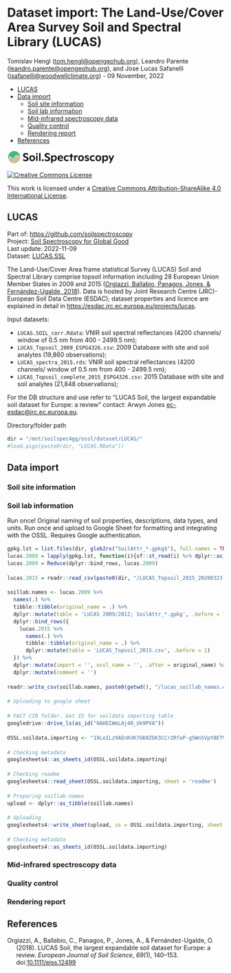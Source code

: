 Dataset import: The Land-Use/Cover Area Survey Soil and Spectral Library
(LUCAS)
================
Tomislav Hengl (<tom.hengl@opengeohub.org>), Leandro Parente
(<leandro.parente@opengeohub.org>), and Jose Lucas Safanelli
(<jsafanelli@woodwellclimate.org>) -
09 November, 2022



-   [LUCAS](#lucas)
-   [Data import](#data-import)
    -   [Soil site information](#soil-site-information)
    -   [Soil lab information](#soil-lab-information)
    -   [Mid-infrared spectroscopy
        data](#mid-infrared-spectroscopy-data)
    -   [Quality control](#quality-control)
    -   [Rendering report](#rendering-report)
-   [References](#references)

[<img src="../../img/soilspec4gg-logo_fc.png" alt="SoilSpec4GG logo" width="250"/>](https://soilspectroscopy.org/)

[<img alt="Creative Commons License" style="border-width:0" src="https://i.creativecommons.org/l/by-sa/4.0/88x31.png" />](http://creativecommons.org/licenses/by-sa/4.0/)

This work is licensed under a [Creative Commons Attribution-ShareAlike
4.0 International
License](http://creativecommons.org/licenses/by-sa/4.0/).

## LUCAS

Part of: <https://github.com/soilspectroscopy>  
Project: [Soil Spectroscopy for Global
Good](https://soilspectroscopy.org)  
Last update: 2022-11-09  
Dataset:
[LUCAS.SSL](https://soilspectroscopy.github.io/ossl-manual/soil-spectroscopy-tools-and-users.html#lucas.ssl)

The Land-Use/Cover Area frame statistical Survey (LUCAS) Soil and
Spectral Library comprise topsoil information including 28 European
Union Member States in 2009 and 2015 ([Orgiazzi, Ballabio, Panagos,
Jones, & Fernández-Ugalde, 2018](#ref-orgiazzi2018lucas)). Data is
hosted by Joint Research Centre (JRC)- European Soil Data Centre
(ESDAC); dataset properties and licence are explained in detail in
<https://esdac.jrc.ec.europa.eu/projects/lucas>.

Input datasets:

-   `LUCAS.SOIL_corr.Rdata`: VNIR soil spectral reflectances (4200
    channels/ window of 0.5 nm from 400 - 2499.5 nm);
-   `LUCAS_Topsoil_2009_ESPG4326.csv`: 2009 Database with site and soil
    analytes (19,860 observations);  
-   `LUCAS_spectra_2015.rds`: VNIR soil spectral reflectances (4200
    channels/ window of 0.5 nm from 400 - 2499.5 nm);
-   `LUCAS_Topsoil_complete_2015_ESPG4326.csv`: 2015 Database with site
    and soil analytes (21,848 observations);

For the DB structure and use refer to “LUCAS Soil, the largest
expandable soil dataset for Europe: a review” contact: Arwyn Jones
[ec-esdac@jrc.ec.europa.eu](JRC).

Directory/folder path

``` r
dir = "/mnt/soilspec4gg/ossl/dataset/LUCAS/"
#load.pigz(paste0(dir, "LUCAS.RData"))
```

## Data import

### Soil site information

### Soil lab information

Run once! Original naming of soil properties, descriptions, data types,
and units. Run once and upload to Google Sheet for formatting and
integrating with the OSSL. Requires Google authentication.

``` r
gpkg.lst = list.files(dir, glob2rx("SoilAttr_*.gpkg$"), full.names = TRUE)
lucas.2009 = lapply(gpkg.lst, function(i){sf::st_read(i) %>% dplyr::as_tibble(.) %>% dplyr::select(-geom)})
lucas.2009 = Reduce(dplyr::bind_rows, lucas.2009)

lucas.2015 = readr::read_csv(paste0(dir, "/LUCAS_Topsoil_2015_20200323.csv"))

soillab.names <- lucas.2009 %>%
  names(.) %>%
  tibble::tibble(original_name = .) %>%
  dplyr::mutate(table = 'LUCAS 2009/2012; SoilAttr_*.gpkg', .before = 1) %>%
  dplyr::bind_rows({
    lucas.2015 %>%
      names(.) %>%
      tibble::tibble(original_name = .) %>%
      dplyr::mutate(table = 'LUCAS_Topsoil_2015.csv', .before = 1)
  }) %>%
  dplyr::mutate(import = '', ossl_name = '', .after = original_name) %>%
  dplyr::mutate(comment = '')

readr::write_csv(soillab.names, paste0(getwd(), "/lucas_soillab_names.csv"))

# Uploading to google sheet

# FACT CIN folder. Get ID for soildata importing table
googledrive::drive_ls(as_id("0AHDIWmLAj40_Uk9PVA"))

OSSL.soildata.importing <- "19LeILz9AEnKVK7GK0ZbK3CCr2RfeP-gSWn5VpY8ETVM"

# Checking metadata
googlesheets4::as_sheets_id(OSSL.soildata.importing)

# Checking readme
googlesheets4::read_sheet(OSSL.soildata.importing, sheet = 'readme')

# Preparing soillab.names
upload <- dplyr::as_tibble(soillab.names)

# Uploading
googlesheets4::write_sheet(upload, ss = OSSL.soildata.importing, sheet = "LUCAS")

# Checking metadata
googlesheets4::as_sheets_id(OSSL.soildata.importing)
```

### Mid-infrared spectroscopy data

### Quality control

### Rendering report

## References

<!-- ### Soil site and laboratory data import -->
<!-- Soil samples and lab results for some 19,860 in 2009 (2012): -->
<!-- ```{r} -->
<!-- gpkg.lst = list.files(dir, glob2rx("SoilAttr_*.gpkg$"), full.names = TRUE) -->
<!-- df.2009 = lapply(gpkg.lst, function(i){as.data.frame(readOGR(i))}) -->
<!-- df.2009 = plyr::rbind.fill(df.2009) -->
<!-- str(df.2009) -->
<!-- ``` -->
<!-- Harmonize values: -->
<!-- ```{r} -->
<!-- in2009.name = c("coarse", "clay", "silt", "sand", "pHinH2O", "pHinCaCl2", "OC", "CaCO3", "N",  -->
<!--               "P", "K", "CEC", "coords.x1", "coords.x2") -->
<!-- df.2009w = as.data.frame(df.2009[,in2009.name]) -->
<!-- out2009.name = c("wpg2_usda.3a2_wpct", "clay.tot_usda.3a1_wpct", "silt.tot_usda.3a1_wpct", "sand.tot_usda.3a1_wpct", -->
<!--                  "ph.h2o_usda.4c1_index", "ph.cacl2_usda.4c1_index", "oc_usda.calc_wpct", "caco3_usda.4e1_wpct",  -->
<!--                  "n.tot_usda.4h2_wpct", "p.ext_usda.4d6_mgkg", "k.ext_usda.4d6_mgkg", "cec.ext_usda.4b1_cmolkg", -->
<!--                  "longitude_wgs84_dd", "latitude_wgs84_dd") -->
<!-- ## compare values -->
<!-- summary(as.numeric(df.2009w$OC)) -->
<!-- fun.lst = as.list(rep("ifelse(as.numeric(x)<0, NA, as.numeric(x))", length(in2009.name))) -->
<!-- fun.lst[[which(in2009.name=="coarse")]] = "ifelse(is.na(as.numeric(x)), 0, as.numeric(x))" -->
<!-- fun.lst[[which(in2009.name=="clay")]] = "ifelse(as.numeric(x)<0, NA, as.numeric(x))" -->
<!-- fun.lst[[which(in2009.name=="sand")]] = "ifelse(as.numeric(x)<0, NA, as.numeric(x))" -->
<!-- fun.lst[[which(in2009.name=="silt")]] = "ifelse(as.numeric(x)<0, NA, as.numeric(x))" -->
<!-- fun.lst[[which(in2009.name=="OC")]] = "ifelse(as.numeric(x)<0, NA, as.numeric(x))/10" -->
<!-- fun.lst[[which(in2009.name=="N")]] = "ifelse(as.numeric(x)<0, NA, as.numeric(x))/10" -->
<!-- fun.lst[[which(in2015.name=="coords.x1")]] = "as.numeric(x)" -->
<!-- fun.lst[[which(in2015.name=="coords.x2")]] = "as.numeric(x)" -->
<!-- ## save translation rules: -->
<!-- #View(data.frame(in2009.name, out2009.name, unlist(fun.lst))) -->
<!-- write.csv(data.frame(in2009.name, out2009.name, unlist(fun.lst)), "./lucas2009_soilab_transvalues.csv") -->
<!-- df.2009w = transvalues(df.2009w, out2009.name, in2009.name, fun.lst) -->
<!-- df.2009w$id.layer_local_c = paste0("2009.", df.2009$POINT_ID) -->
<!-- df.2009w$sample.doi_idf_c = "10.2788/97922" -->
<!-- df.2009w$observation.date.begin_iso.8601_yyyy.mm.dd = as.Date("2009-05-01") -->
<!-- df.2009w$observation.date.end_iso.8601_yyyy.mm.dd = as.Date("2012-08-01") -->
<!-- ``` -->
<!-- Soils samples 21,859 points in 2015. -->
<!-- ```{r, eval=FALSE} -->
<!-- df.2015 = vroom::vroom(paste(dir, "LUCAS_Topsoil_2015_20200323.csv", sep = "")) -->
<!-- #head(df.2015) -->
<!-- v.2015 = readOGR(paste0(dir, "LUCAS_Topsoil_2015_20200323.shp")) -->
<!-- df.2015$coords.x1 = plyr::join(df.2015["Point_ID"], as.data.frame(v.2015))$coords.x1 -->
<!-- df.2015$coords.x2 = plyr::join(df.2015["Point_ID"], as.data.frame(v.2015))$coords.x2 -->
<!-- ``` -->
<!-- Harmonize values: -->
<!-- ```{r} -->
<!-- in2015.name = c("Coarse", "Clay", "Silt", "Sand", "pH(H2O)", "pH(CaCl2)", "OC", "CaCO3", "N",  -->
<!--               "P", "K", "EC", "coords.x1", "coords.x2") -->
<!-- df.2015w = as.data.frame(df.2015[,in2015.name]) -->
<!-- out2015.name = c("wpg2_usda.3a2_wpct", "clay.tot_usda.3a1_wpct", "silt.tot_usda.3a1_wpct", "sand.tot_usda.3a1_wpct", -->
<!--                  "ph.h2o_usda.4c1_index", "ph.cacl2_usda.4c1_index", "oc_usda.calc_wpct", "caco3_usda.4e1_wpct",  -->
<!--                  "n.tot_usda.4h2_wpct", "p.ext_usda.4d6_mgkg", "k.ext_usda.4d6_mgkg", "ec.w_usda.4f1_dsm", -->
<!--                  "longitude_wgs84_dd", "latitude_wgs84_dd") -->
<!-- ## compare values -->
<!-- summary(as.numeric(df.2015w$OC)) -->
<!-- fun2.lst = as.list(rep("ifelse(as.numeric(x)<0, NA, as.numeric(x))", length(in2015.name))) -->
<!-- fun2.lst[[which(in2015.name=="Coarse")]] = "ifelse(is.na(as.numeric(x)), 0, as.numeric(x))" -->
<!-- fun2.lst[[which(in2015.name=="Clay")]] = "ifelse(as.numeric(x)<0, NA, as.numeric(x))" -->
<!-- fun2.lst[[which(in2015.name=="Sand")]] = "ifelse(as.numeric(x)<0, NA, as.numeric(x))" -->
<!-- fun2.lst[[which(in2015.name=="Silt")]] = "ifelse(as.numeric(x)<0, NA, as.numeric(x))" -->
<!-- fun2.lst[[which(in2015.name=="OC")]] = "ifelse(as.numeric(x)<0, NA, as.numeric(x))/10" -->
<!-- fun2.lst[[which(in2015.name=="N")]] = "ifelse(as.numeric(x)<0, NA, as.numeric(x))/10" -->
<!-- fun2.lst[[which(in2015.name=="EC")]] = "ifelse(as.numeric(x)<0, NA, as.numeric(x))/100" -->
<!-- fun2.lst[[which(in2015.name=="coords.x1")]] = "as.numeric(x)" -->
<!-- fun2.lst[[which(in2015.name=="coords.x2")]] = "as.numeric(x)" -->
<!-- ## save translation rules: -->
<!-- #View(data.frame(in2015.name, out2015.name, unlist(fun2.lst))) -->
<!-- write.csv(data.frame(in2015.name, out2015.name, unlist(fun2.lst)), "./lucas2015_soilab_transvalues.csv") -->
<!-- df.2015w = transvalues(df.2015w, out2015.name, in2015.name, fun2.lst) -->
<!-- df.2015w$id.layer_local_c = paste0("2015.", df.2015$Point_ID) -->
<!-- df.2015w$sample.doi_idf_c = "10.1111/ejss.12499" -->
<!-- df.2015w$observation.date.begin_iso.8601_yyyy.mm.dd = as.Date("2015-03-01") -->
<!-- df.2015w$observation.date.end_iso.8601_yyyy.mm.dd = as.Date("2015-10-01") -->
<!-- #df.2015$WR_ID = paste(round(df.2015$coords.x1, 2), round(df.2015$coords.x2, 2), sep="_") -->
<!-- ``` -->
<!-- #### Soil lab information -->
<!-- Bind two datasets: -->
<!-- ```{r} -->
<!-- lucas.soil = plyr::rbind.fill(df.2009w, df.2015w) -->
<!-- lucas.soil$id.layer_uuid_c = openssl::md5(make.unique(paste0("LUCAS", lucas.soil$id.layer_local_c))) -->
<!-- ``` -->
<!-- Exporting the table: -->
<!-- ```{r} -->
<!-- lucas.soil$sample.contact.name_utf8_txt = "ESDAC - European Commission" -->
<!-- lucas.soil$sample.contact.email_ietf_email = "ec-esdac@jrc.ec.europa.eu" -->
<!-- x.na = soilab.name[which(!soilab.name %in% names(lucas.soil))] -->
<!-- if(length(x.na)>0){ for(i in x.na){ lucas.soil[,i] <- NA } } -->
<!-- soilab.rds = paste0(dir, "ossl_soillab_v1.rds") -->
<!-- if(!file.exists(soilab.rds)){ -->
<!--   saveRDS.gz(lucas.soil[,soilab.name], soilab.rds) -->
<!-- } -->
<!-- ``` -->
<!-- #### Soil site information -->
<!-- Add the [Open Location Code](https://cran.r-project.org/web/packages/olctools/vignettes/Introduction_to_olctools.html) to the site table: -->
<!-- ```{r} -->
<!-- lucas.site = lucas.soil[,c("longitude_wgs84_dd", "latitude_wgs84_dd", "id.layer_uuid_c", "id.layer_local_c", "sample.doi_idf_c", "observation.date.begin_iso.8601_yyyy.mm.dd", "observation.date.end_iso.8601_yyyy.mm.dd")] -->
<!-- ## degrade location accuracy +/-500m so we can share the points -->
<!-- lucas.site$longitude_wgs84_dd = lucas.site$longitude_wgs84_dd + rnorm(nrow(lucas.site), 0, 0.005) -->
<!-- lucas.site$latitude_wgs84_dd = lucas.site$latitude_wgs84_dd + rnorm(nrow(lucas.site), 0, 0.005) -->
<!-- lucas.site$location.method_any_c = "Degraded coordinates" -->
<!-- lucas.site$location.error_any_m = 1000 -->
<!-- lucas.site$id.location_olc_c = olctools::encode_olc(lucas.site$latitude_wgs84_dd, lucas.site$longitude_wgs84_dd, 10) -->
<!-- #colnames(lucas.site) -->
<!-- lucas.site$observation.ogc.schema.title_ogc_txt = 'Open Soil Spectroscopy Library' -->
<!-- lucas.site$observation.ogc.schema_idn_url = 'https://soilspectroscopy.github.io' -->
<!-- lucas.site$dataset.title_utf8_txt = "LUCAS 2009, 2015 top-soil data" -->
<!-- lucas.site$dataset.doi_idf_c = "10.1111/ejss.12499" -->
<!-- lucas.site$surveyor.address_utf8_txt = "" -->
<!-- lucas.site$layer.upper.depth_usda_cm = 0 -->
<!-- lucas.site$layer.lower.depth_usda_cm = 20 -->
<!-- lucas.site$dataset.code_ascii_c = "LUCAS.SSL" -->
<!-- lucas.site$dataset.address_idn_url = "https://esdac.jrc.ec.europa.eu/resource-type/soil-point-data" -->
<!-- lucas.site$dataset.owner_utf8_txt = "European Soil Data Centre (ESDAC), esdac.jrc.ec.europa.eu, European Commission, Joint Research Centre" -->
<!-- lucas.site$surveyor.title_utf8_txt = "" -->
<!-- lucas.site$dataset.license.title_ascii_txt = "JRC License Agreement" -->
<!-- lucas.site$dataset.license.address_idn_url = "https://esdac.jrc.ec.europa.eu/resource-type/soil-point-data" -->
<!-- lucas.site$surveyor.contact_ietf_email = "ec-esdac@jrc.ec.europa.eu" -->
<!-- lucas.site$dataset.contact.name_utf8_txt = "ESDAC - European Commission" -->
<!-- lucas.site$dataset.contact_ietf_email = "ec-esdac@jrc.ec.europa.eu" -->
<!-- lucas.site$id.project_ascii_c = "Land Use and Coverage Area frame Survey (LUCAS)" -->
<!-- x.na = site.name[which(!site.name %in% names(lucas.site))] -->
<!-- if(length(x.na)>0){ for(i in x.na){ lucas.site[,i] <- NA } } -->
<!-- soilsite.rds = paste0(dir, "ossl_soilsite_v1.rds") -->
<!-- if(!file.exists(soilsite.rds)){ -->
<!--   saveRDS.gz(lucas.site[,site.name], soilsite.rds) -->
<!--   write.csv(lucas.site[,site.name], paste0(dir, "ossl_soilsite_v1.csv")) -->
<!-- } -->
<!-- ``` -->
<!-- ### Visible and near-infrared (VNIR) spectroscopy data -->
<!-- ```{r, eval=FALSE} -->
<!-- ## Read raw files and bind: -->
<!-- #files = list.files(path = paste0(dir, "LUCAS2015_Soil_Spectra_EU28"), pattern = ".csv", full.names=TRUE, recursive=TRUE) -->
<!-- #temp = lapply(files, fread, sep=",") -->
<!-- #lucas.vnir = rbindlist(temp) -->
<!-- #colnames(lucas.vnir) -->
<!-- #head(lucas.vnir[, c(1:6, 4204:4205)], 5) -->
<!-- #saveRDS.gz(lucas.vnir, paste(dir, "LUCAS_spectra_2015.rds")) -->
<!-- ``` -->
<!-- VNIR soil spectroscopy raw data: -->
<!-- ```{r} -->
<!-- load(paste0(dir, "LUCAS.SOIL_corr.Rdata")) -->
<!-- lucas.vnir2009 = LUCAS.SOIL$spc -->
<!-- summary(lucas.vnir2009$`416`) -->
<!-- summary(lucas.vnir2009$`2100`) -->
<!-- lucas.vnir2015 = readRDS.gz(paste0(dir, "LUCAS_spectra_2015.rds")) -->
<!-- summary(lucas.vnir2015$`416`) -->
<!-- summary(as.numeric(lucas.vnir2015$`2100`)) -->
<!-- ``` -->
<!-- Detect negative values / convert to reflectances. -->
<!-- ```{r} -->
<!-- sel.vnir2015 = names(lucas.vnir2015)[6:ncol(lucas.vnir2015)] -->
<!-- ## 4200 -->
<!-- ## convert to percent reflectance -->
<!-- lucas.vnir2015.f = parallel::mclapply(as.data.frame(lucas.vnir2015)[,6:ncol(lucas.vnir2015)], function(j){1/exp(as.numeric(j))}, mc.cores=32) -->
<!-- lucas.vnir2015.f = as.data.frame(do.call(cbind, lucas.vnir2015.f)) -->
<!-- library(doMC) -->
<!-- cl = makeCluster(mc <- getOption("cl.cores", 32)) -->
<!-- samples0.na.gaps = parallel::parRapply(cl, lucas.vnir2015.f, FUN=function(j){ round(100*sum(is.na(j))/length(j), 3)})  -->
<!-- samples0.negative = parallel::parRapply(cl, lucas.vnir2015.f, FUN=function(j){ round(100*sum(j <= 0, na.rm = TRUE)/length(j), 3) }) -->
<!-- sum(samples0.negative>0, na.rm=TRUE) -->
<!-- samples0.extreme = parallel::parRapply(cl, lucas.vnir2015.f, FUN=function(j){ round(100*sum(j >= 1, na.rm = TRUE)/length(j), 3) }) -->
<!-- sum(samples0.extreme>0, na.rm=TRUE) -->
<!-- stopCluster(cl) -->
<!-- lucas.vnir2015.f = round(lucas.vnir2015.f*100, 1) -->
<!-- vnir2015.s = sapply(names(lucas.vnir2015)[sel.vnir2015], function(i){ strsplit(i, "_")[[1]][2] }) -->
<!-- vnir2015.n = paste0("scan_visnir.", sel.vnir2015, "_pcnt") -->
<!-- names(lucas.vnir2015.f) = vnir2015.n -->
<!-- lucas.vnir2015.f$id.layer_local_c = paste0("2015.", lucas.vnir2015$PointID) -->
<!-- lucas.vnir2015.f$id.scan_local_c = make.unique(paste(lucas.vnir2015$SampleID)) -->
<!-- rm(lucas.vnir2015); gc() -->
<!-- ``` -->
<!-- Plot and check individual curves: -->
<!-- ```{r} -->
<!-- matplot(y=as.vector(t(lucas.vnir2015.f[10250,vnir2015.n])), x=as.numeric(sel.vnir2015), -->
<!--         ylim = c(0,100), -->
<!--         type = 'l',  -->
<!--         xlab = "Wavelength",  -->
<!--         ylab = "Reflectance" -->
<!--         ) -->
<!-- ``` -->
<!-- ```{r} -->
<!-- sel.vnir2009 = names(lucas.vnir2009) -->
<!-- lucas.vnir2009.f = parallel::mclapply(as.data.frame(lucas.vnir2009), function(j){1/exp(as.numeric(j))}, mc.cores=32) -->
<!-- lucas.vnir2009.f = as.data.frame(do.call(cbind, lucas.vnir2009.f)) -->
<!-- library(doMC) -->
<!-- cl = makeCluster(mc <- getOption("cl.cores", 32)) -->
<!-- samples1.na.gaps = parallel::parRapply(cl, lucas.vnir2009.f, FUN=function(j){ round(100*sum(is.na(j))/length(j), 3)})  -->
<!-- samples1.negative = parallel::parRapply(cl, lucas.vnir2009.f, FUN=function(j){ round(100*sum(j <= 0)/length(j), 3) }) -->
<!-- sum(samples1.negative>0, na.rm=TRUE) -->
<!-- samples1.extreme = parallel::parRapply(cl, lucas.vnir2009.f, FUN=function(j){ round(100*sum(j >= 1)/length(j), 3) }) -->
<!-- sum(samples0.extreme>0, na.rm=TRUE) -->
<!-- stopCluster(cl) -->
<!-- lucas.vnir2009.f = round(lucas.vnir2009.f*100, 1) -->
<!-- vnir2009.n = paste0("scan_visnir.", sel.vnir2009, "_pcnt") -->
<!-- names(lucas.vnir2009.f) = vnir2009.n -->
<!-- lucas.vnir2009.f$id.layer_local_c = paste0("2009.", LUCAS.SOIL$POINT_ID) -->
<!-- lucas.vnir2009.f$id.scan_local_c = make.unique(paste(LUCAS.SOIL$sample.ID)) -->
<!-- rm(lucas.vnir2009); gc() -->
<!-- ``` -->
<!-- Plot and check individual curves: -->
<!-- ```{r} -->
<!-- matplot(y=as.vector(t(lucas.vnir2009.f[524,vnir2009.n])), x=as.numeric(sel.vnir2009), -->
<!--         ylim = c(0,100), -->
<!--         type = 'l',  -->
<!--         xlab = "Wavelength",  -->
<!--         ylab = "Reflectance" -->
<!--         ) -->
<!-- ``` -->
<!-- Add missing columns: -->
<!-- ```{r} -->
<!-- lucas.vnir2009.f$scan.date.begin_iso.8601_yyyy.mm.dd = as.Date("2009-06-01") -->
<!-- lucas.vnir2009.f$scan.date.end_iso.8601_yyyy.mm.dd = as.Date("2012-11-01") -->
<!-- lucas.vnir2009.f$scan.license.address_idn_url = "https://esdac.jrc.ec.europa.eu/content/lucas-2009-topsoil-data" -->
<!-- lucas.vnir2009.f$scan.doi_idf_c = "10.1371/journal.pone.0066409" -->
<!-- lucas.vnir2009.f$scan.visnir.nafreq_ossl_pct = samples1.na.gaps -->
<!-- lucas.vnir2009.f$scan.visnir.negfreq_ossl_pct = samples1.negative -->
<!-- lucas.vnir2009.f$scan.visnir.extfreq_ossl_pct = samples1.extreme -->
<!-- lucas.vnir2015.f$scan.date.begin_iso.8601_yyyy.mm.dd = as.Date("2015-03-01") -->
<!-- lucas.vnir2015.f$scan.date.end_iso.8601_yyyy.mm.dd = as.Date("2015-12-01") -->
<!-- lucas.vnir2015.f$scan.license.address_idn_url = "https://esdac.jrc.ec.europa.eu/content/lucas2015-topsoil-data" -->
<!-- lucas.vnir2015.f$scan.doi_idf_c = "10.2788/97922" -->
<!-- lucas.vnir2015.f$scan.visnir.nafreq_ossl_pct = samples0.na.gaps -->
<!-- lucas.vnir2015.f$scan.visnir.negfreq_ossl_pct = samples0.negative -->
<!-- lucas.vnir2015.f$scan.visnir.extfreq_ossl_pct = samples0.extreme -->
<!-- ``` -->
<!-- Bind the two periods into a single object: -->
<!-- ```{r} -->
<!-- lucas.vnir.f = plyr::rbind.fill(lucas.vnir2009.f, lucas.vnir2015.f) -->
<!-- #v.unique_id = uuid::UUIDgenerate(use.time=TRUE, n=nrow(lucas.vnir.f))  -->
<!-- lucas.vnir.f$id.scan_uuid_c = openssl::md5(make.unique(paste0("LUCAS.VNIR", lucas.vnir.f$id.scan_local_c))) -->
<!-- ``` -->
<!-- Resample values and remove values 350--450 nm: -->
<!-- ```{r} -->
<!-- lucas.vnir.spec = lucas.vnir.f[,grep("scan_visnir.", names(lucas.vnir.f))] -->
<!-- wav.nir = sapply(names(lucas.vnir.spec), function(i){strsplit(strsplit(i, "scan_visnir.")[[1]][2], "_pcnt")[[1]][1]}) -->
<!-- colnames(lucas.vnir.spec) = wav.nir -->
<!-- rownames(lucas.vnir.spec) = lucas.vnir.f$id.scan_uuid_c -->
<!-- ## large processing time -->
<!-- lucas.vnir = prospectr::resample(lucas.vnir.spec, wav.nir, seq(350, 2500, by=2), interpol = "spline")  -->
<!-- ## Wavelength by 2 cm-1 -->
<!-- lucas.vnir = as.data.frame(lucas.vnir) -->
<!-- visnir.n = paste0("scan_visnir.", seq(350, 2500, by=2), "_pcnt") -->
<!-- colnames(lucas.vnir) = visnir.n -->
<!-- ``` -->
<!-- The beginning of the Vis (400–500 nm) showed instrumental artifacts and was therefore removed. -->
<!-- For more details see: <https://journals.plos.org/plosone/article?id=10.1371/journal.pone.0066409>: -->
<!-- ```{r} -->
<!-- lucas.vnir = lucas.vnir[,-(1:length(seq(350, 450, by=2)))] -->
<!-- ``` -->
<!-- Final check (now without 350--450 nm): -->
<!-- ```{r} -->
<!-- matplot(y=as.vector(t(lucas.vnir[100,])), x=seq(452, 2500, by=2), -->
<!--         ylim = c(0,100), -->
<!--         type = 'l',  -->
<!--         xlab = "Wavelength",  -->
<!--         ylab = "Reflectance" -->
<!--         ) -->
<!-- ``` -->
<!-- Adding other basic columns: -->
<!-- ```{r} -->
<!-- lucas.vnir$id.scan_uuid_c = rownames(lucas.vnir.spec) -->
<!-- lucas.vnir$id.scan_local_c = plyr::join(lucas.vnir["id.scan_uuid_c"], lucas.vnir.f[,c("id.scan_local_c", "id.scan_uuid_c")])$id.scan_local_c -->
<!-- lucas.vnir$id.layer_local_c = plyr::join(lucas.vnir["id.scan_uuid_c"], lucas.vnir.f[,c("id.layer_local_c", "id.scan_uuid_c")])$id.layer_local_c -->
<!-- #summary(is.na(lucas.vnir$id.layer_local_c)) -->
<!-- lucas.vnir$id.layer_uuid_c = plyr::join(lucas.vnir["id.layer_local_c"], lucas.soil[,c("id.layer_local_c", "id.layer_uuid_c")])$id.layer_uuid_c -->
<!-- summary(is.na(lucas.vnir$id.layer_uuid_c)) -->
<!-- ## 2 NA -->
<!-- lucas.vnir$scan.visnir.nafreq_ossl_pct = plyr::join(lucas.vnir["id.scan_uuid_c"], lucas.vnir.f[,c("id.scan_uuid_c", "scan.visnir.nafreq_ossl_pct")])$scan.visnir.nafreq_ossl_pct -->
<!-- lucas.vnir$scan.visnir.negfreq_ossl_pct = plyr::join(lucas.vnir["id.scan_uuid_c"], lucas.vnir.f[,c("id.scan_uuid_c", "scan.visnir.negfreq_ossl_pct")])$scan.visnir.negfreq_ossl_pct -->
<!-- lucas.vnir$scan.visnir.extfreq_ossl_pct = plyr::join(lucas.vnir["id.scan_uuid_c"], lucas.vnir.f[,c("id.scan_uuid_c", "scan.visnir.extfreq_ossl_pct")])$scan.visnir.extfreq_ossl_pct -->
<!-- lucas.vnir$scan.date.begin_iso.8601_yyyy.mm.dd = lucas.vnir.f$scan.date.begin_iso.8601_yyyy.mm.dd -->
<!-- lucas.vnir$scan.date.end_iso.8601_yyyy.mm.dd = lucas.vnir.f$scan.date.end_iso.8601_yyyy.mm.dd -->
<!-- lucas.vnir$scan.license.address_idn_url = lucas.vnir.f$scan.license.address_idn_url -->
<!-- lucas.vnir$scan.doi_idf_c = lucas.vnir.f$scan.doi_idf_c -->
<!-- lucas.vnir$model.name_utf8_txt = "XDS Rapid Content Analyzer" -->
<!-- lucas.vnir$model.code_any_c = "XDS_Rapid_Content_Analyzer" -->
<!-- lucas.vnir$method.light.source_any_c = "" -->
<!-- lucas.vnir$method.preparation_any_c = "" -->
<!-- #lucas.vnir.f$scan.file_any_c = "" -->
<!-- lucas.vnir$scan.license.title_ascii_txt = "JRC License Agreement" -->
<!-- lucas.vnir$scan.contact.name_utf8_txt = "ESDAC - European Commission" -->
<!-- lucas.vnir$scan.contact.email_ietf_email = "ec-esdac@jrc.ec.europa.eu" -->
<!-- ``` -->
<!-- Save final table: -->
<!-- ```{r} -->
<!-- x.na = visnir.name[which(!visnir.name %in% names(lucas.vnir))] -->
<!-- if(length(x.na)>0){ for(i in x.na){ lucas.vnir[,i] <- NA } } -->
<!-- #str(lucas.vnir[,visnir.name[1:24]]) -->
<!-- visnir.rds = paste0(dir, "ossl_visnir_v1.rds") -->
<!-- if(!file.exists(visnir.rds)){ -->
<!--   saveRDS.gz(lucas.vnir[,visnir.name], visnir.rds) -->
<!-- } -->
<!-- ``` -->
<!-- ### MIR data scanned by Woodwell Climate Research -->
<!-- MIR available only for a smaller selection of samples -->
<!-- ```{r} -->
<!-- lucas.mir = vroom::vroom("/mnt/soilspec4gg/ossl/dataset/validation/LUCAS_Woodwell.csv") -->
<!-- dim(lucas.mir) -->
<!-- summary(as.factor(lucas.mir$run_date)) -->
<!-- sel.abs = names(lucas.mir)[19:ncol(lucas.mir)] -->
<!-- ## 3017 -->
<!-- str(lucas.mir$POINT_ID) -->
<!-- lucas.mir$id.layer_local_c = paste0("2009.", lucas.mir$POINT_ID) -->
<!-- str(lucas.mir$id.layer_local_c[which(!lucas.mir$id.layer_local_c %in% lucas.site$id.layer_local_c)]) -->
<!-- lucas.mir$id.scan_uuid_c = openssl::md5(make.unique(paste0("LUCAS.MIR", lucas.mir$id.layer_local_c))) -->
<!-- #summary(duplicated(lucas.mir$id.scan_uuid_c)) -->
<!-- ``` -->
<!-- Resampling the MIR spectra from the original window size to 2 cm-1 in `lucas.abs`. -->
<!-- This operation can be time-consuming: -->
<!-- ```{r} -->
<!-- lucas.abs = lucas.mir[,c("id.scan_uuid_c", sel.abs)] -->
<!-- dim(lucas.abs) -->
<!-- wav.mir = as.numeric(sel.abs) # Get wavelength only -->
<!-- summary(wav.mir) -->
<!-- # Creating a matrix with only spectral values to resample it -->
<!-- lucas.mir.spec = as.matrix(lucas.abs[,sel.abs]) -->
<!-- colnames(lucas.mir.spec) = wav.mir -->
<!-- #rownames(lucas.mir.spec) = lucas.mir$id.scan_uuid_c -->
<!-- samples.na.gaps = apply(lucas.mir.spec, 1, FUN=function(j){ round(100*sum(is.na(j))/length(j), 3)})  -->
<!-- samples.negative = apply(lucas.mir.spec, 1, FUN=function(j){ round(100*sum(j <= 0, na.rm=TRUE)/length(j), 3) }) -->
<!-- sum(samples.negative>0) -->
<!-- samples.extreme = apply(lucas.mir.spec, 1, FUN=function(j){ round(100*sum(j >= 3, na.rm=TRUE)/length(j), 3) }) -->
<!-- sum(samples.extreme>0) -->
<!-- ## resample values -->
<!-- lucas.mir = prospectr::resample(lucas.mir.spec, wav.mir, seq(600, 4000, 2))  -->
<!-- lucas.mir = round(as.data.frame(lucas.mir)*1000) -->
<!-- mir.n = paste0("scan_mir.", seq(600, 4000, 2), "_abs") -->
<!-- colnames(lucas.mir) = mir.n -->
<!-- lucas.mir$id.scan_uuid_c = lucas.abs$id.scan_uuid_c -->
<!-- ``` -->
<!-- Plotting MIR spectra to see if there are still maybe negative values in the table: -->
<!-- ```{r} -->
<!-- matplot(y=as.vector(t(lucas.mir[25,mir.n])), x=seq(600, 4000, 2), -->
<!--         ylim = c(0,3000), -->
<!--         type = 'l',  -->
<!--         xlab = "Wavelength",  -->
<!--         ylab = "Absorbance" -->
<!--         ) -->
<!-- ``` -->
<!-- Export final MIR table: -->
<!-- ```{r} -->
<!-- lucas.mir$id.layer_local_c = plyr::join(lucas.mir["id.scan_uuid_c"], lucas.vnir[c("id.scan_uuid_c","id.layer_local_c")], match="first")$id.layer_local_c -->
<!-- #summary(is.na(lucas.mir$id.scan_uuid_c)) -->
<!-- lucas.mir$id.layer_uuid_c = plyr::join(lucas.mir["id.layer_local_c"], lucas.soil[,c("id.layer_local_c", "id.layer_uuid_c")])$id.layer_uuid_c -->
<!-- summary(is.na(lucas.mir$id.layer_uuid_c)) -->
<!-- lucas.mir$model.name_utf8_txt = "Bruker Vertex 70 with HTS-XT accessory" -->
<!-- lucas.mir$model.code_any_c = "Bruker_Vertex_70.HTS.XT" -->
<!-- lucas.mir$method.light.source_any_c = "" -->
<!-- lucas.mir$method.preparation_any_c = "" -->
<!-- lucas.mir$scan.file_any_c = "" -->
<!-- lucas.mir$scan.date.begin_iso.8601_yyyy.mm.dd = "2019-04-26" -->
<!-- lucas.mir$scan.date.end_iso.8601_yyyy.mm.dd = "2019-06-13" -->
<!-- lucas.mir$scan.license.title_ascii_txt = "CC-BY" -->
<!-- lucas.mir$scan.license.address_idn_url = "https://creativecommons.org/licenses/by/4.0/" -->
<!-- lucas.mir$scan.doi_idf_c = "10.3390/s20236729" -->
<!-- lucas.mir$scan.contact.name_utf8_txt = "Jonathan Sanderman" -->
<!-- lucas.mir$scan.contact.email_ietf_email = "jsanderman@woodwellclimate.org" -->
<!-- lucas.mir$scan.mir.nafreq_ossl_pct = samples.na.gaps -->
<!-- lucas.mir$scan.mir.negfreq_ossl_pct = samples.negative -->
<!-- lucas.mir$scan.mir.extfreq_ossl_pct = samples.extreme -->
<!-- ``` -->
<!-- Save to RDS file: -->
<!-- ```{r} -->
<!-- x.na = mir.name[which(!mir.name %in% names(lucas.mir))] -->
<!-- if(length(x.na)>0){ for(i in x.na){ lucas.mir[,i] <- NA } } -->
<!-- #str(lucas.mir[,mir.name[1:24]]) -->
<!-- mir.rds = paste0(dir, "ossl_mir_v1.rds") -->
<!-- if(!file.exists(mir.rds)){ -->
<!--   saveRDS.gz(lucas.mir[,mir.name], mir.rds) -->
<!-- } -->
<!-- ``` -->
<!-- ### Quality control -->
<!-- Check if some points don't have any spectral scans: -->
<!-- ```{r} -->
<!-- mis.r = lucas.mir$id.layer_local_c %in% lucas.site$id.layer_local_c -->
<!-- summary(mis.r) -->
<!-- #str(lucas.mir$id.layer_local_c[which(!lucas.mir$id.layer_local_c %in% lucas.site$id.layer_local_c)]) -->
<!-- ``` -->
<!-- ### Distribution of points -->
<!-- We can plot an world map showing distribution of the sampling locations for the LUCAS data. -->
<!-- ```{r, lucas.pnts_sites} -->
<!-- # Get the world map -->
<!-- if(!require(rworldmap)){install.packages("rworldmap"); require(rworldmap)} -->
<!-- worldMap = getMap() -->
<!-- # Member States of the European Union -->
<!-- europeanUnion = c("Austria","Belgium","Bulgaria","Croatia","Cyprus", -->
<!--                    "Czech Rep.","Denmark","Estonia","Finland","France", -->
<!--                    "Germany","Greece","Hungary","Ireland","Italy","Latvia", -->
<!--                    "Lithuania","Luxembourg","Malta","Netherlands","Poland", -->
<!--                    "Portugal","Romania","Slovakia","Slovenia","Spain", -->
<!--                    "Sweden","United Kingdom","Icelaand") -->
<!-- # Select only the index of states member of the E.U. -->
<!-- indEU = which(worldMap$NAME%in%europeanUnion) -->
<!-- # Extract longitude and latitude border's coordinates of members states of E.U.  -->
<!-- europeCoords = lapply(indEU, function(i){ -->
<!--   df = data.frame(worldMap@polygons[[i]]@Polygons[[1]]@coords) -->
<!--   df$region = as.character(worldMap$NAME[i]) -->
<!--   colnames(df) = list("long", "lat", "region") -->
<!--   return(df) -->
<!-- }) -->
<!-- europeCoords = do.call("rbind", europeCoords) -->
<!-- lucas.map = ggplot() + geom_polygon(data = europeCoords, aes(x = long, y = lat, group = region), colour = "black", size = 0.1) + -->
<!--   coord_map(xlim = c(-13, 35),  ylim = c(32, 71)) -->
<!-- lucas.map = lucas.map + geom_point(aes(x=lucas.site$longitude_wgs84_dd, y=lucas.site$latitude_wgs84_dd), color = 'blue', shape = 18, size=.9) -->
<!-- lucas.map -->
<!-- ``` -->
<!-- Fig.  1: LUCAS locations of sites across the globe. -->
<!-- ```{r, eval=FALSE} -->
<!-- rm(lucas.vnir.f); rm(lucas.vnir.spec); rm(LUCAS.SOIL);  -->
<!-- #rm(lucas.vnir2009.f); rm(lucas.vnir2015.f) -->
<!-- gc() -->
<!-- #save.image.pigz(file=paste0(dir, "LUCAS.RData"), n.cores=32) -->
<!-- #rmarkdown::render("dataset/LUCAS/README.Rmd") -->
<!-- ``` -->
<!-- ## References -->

<div id="refs" class="references csl-bib-body hanging-indent"
line-spacing="2">

<div id="ref-orgiazzi2018lucas" class="csl-entry">

Orgiazzi, A., Ballabio, C., Panagos, P., Jones, A., & Fernández-Ugalde,
O. (2018). <span class="nocase">LUCAS Soil, the largest expandable soil
dataset for Europe: a review</span>. *European Journal of Soil Science*,
*69*(1), 140–153.
doi:[10.1111/ejss.12499](https://doi.org/10.1111/ejss.12499)

</div>

</div>
